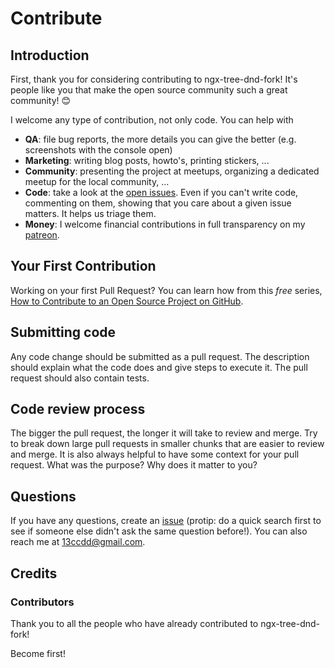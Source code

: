 # Contribute

## Introduction

First, thank you for considering contributing to ngx-tree-dnd-fork! It's people like you that make the open source community such a great community! 😊

I welcome any type of contribution, not only code. You can help with 
- **QA**: file bug reports, the more details you can give the better (e.g. screenshots with the console open)
- **Marketing**: writing blog posts, howto's, printing stickers, ...
- **Community**: presenting the project at meetups, organizing a dedicated meetup for the local community, ...
- **Code**: take a look at the [open issues](https://github.com/Zicrael/ngx-tree-dnd-fork/issues). Even if you can't write code, commenting on them, showing that you care about a given issue matters. It helps us triage them.
- **Money**: I welcome financial contributions in full transparency on my [patreon](https://www.patreon.com/zicrael).

## Your First Contribution

Working on your first Pull Request? You can learn how from this *free* series, [How to Contribute to an Open Source Project on GitHub](https://egghead.io/series/how-to-contribute-to-an-open-source-project-on-github).

## Submitting code

Any code change should be submitted as a pull request. The description should explain what the code does and give steps to execute it. The pull request should also contain tests.

## Code review process

The bigger the pull request, the longer it will take to review and merge. Try to break down large pull requests in smaller chunks that are easier to review and merge.
It is also always helpful to have some context for your pull request. What was the purpose? Why does it matter to you?

## Questions

If you have any questions, create an [issue](https://github.com/Zicrael/ngx-tree-dnd-fork/issues) (protip: do a quick search first to see if someone else didn't ask the same question before!).
You can also reach me at 13ccdd@gmail.com.

## Credits
### Contributors

Thank you to all the people who have already contributed to ngx-tree-dnd-fork!

Become first!
